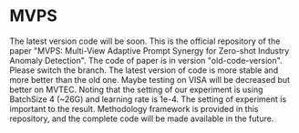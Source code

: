 # MVPS
The latest version code will be soon. This is the official repository of the paper "MVPS: Multi-View Adaptive Prompt Synergy for Zero-shot Industry Anomaly Detection". The code of paper is in version "old-code-version". Please switch the branch. 
The latest version of code is more stable and more better than the old one. Maybe testing on VISA will be decreased but better on MVTEC. Noting that the setting of our experiment is using BatchSize 4 (~26G) and learning rate is 1e-4. The setting of experiment is important to the result. Methodology framework is provided in this repository, and the complete code will be made available in the future.
